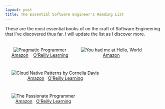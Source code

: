 ```yaml
---
layout: post
title: The Essential Software Engineer's Reading List
---
```


These are the most essential books of on the craft of Software Engineering that I've discovered thus far. I will update the list as I discover more.

<div>
    <div style="float:left;text-align:center;padding:20px">
        <img src="{{ site.url }}/bookcovers/prag-prog-2ed-450.png" alt="Pragmatic Programmer">
        <br/>
        <a href="https://www.amazon.com/Pragmatic-Programmer-journey-mastery-Anniversary/dp/0135957052">Amazon</a> &nbsp;&nbsp; 
        <a href="https://learning.oreilly.com/library/view/the-pragmatic-programmer/9780135956977/">O'Reilly Learning</a>
    </div>
    <div style="float:left;text-align:center;padding:20px">
        <img src="{{ site.url }}/bookcovers/you-had-me-at-hello-world-450.png" alt="You had me at Hello, World">
        <br/>
        <a href="https://www.amazon.com/You-Had-Hello-World-Mentoring/dp/0996731113">Amazon</a>
    </div>
    <div style="float:left;text-align:center;padding:20px">
        <img src="{{ site.url }}/bookcovers/cloud-native-patterns-cornelia-davis-450.png" alt="Cloud Native Patterns by Cornelia Davis">
        <br/>
        <a href="https://www.amazon.com/Cloud-Native-Designing-change-tolerant-software/dp/1617294292">Amazon</a> &nbsp;&nbsp;<a href="https://learning.oreilly.com/library/view/cloud-native-patterns/9781617294297">O'Reilly Learning</a>
    </div>
<div style="float:left;text-align:center;padding:20px">
        <img src="{{ site.url }}/bookcovers/passionate-programmer-450.png" alt="The Passionate Programmer">
        <br/>
        <a href="https://www.amazon.com/Passionate-Programmer-Remarkable-Development-Pragmatic-dp-1934356344/dp/1934356344">Amazon</a> &nbsp;&nbsp;<a href="https://learning.oreilly.com/library/view/the-passionate-programmer/9781680500165">O'Reilly Learning</a>
    </div>
</div>
</span>

